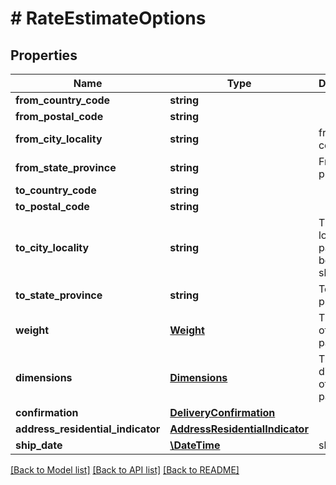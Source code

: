 # # RateEstimateOptions

## Properties

Name | Type | Description | Notes
------------ | ------------- | ------------- | -------------
**from_country_code** | **string** |  | [optional]
**from_postal_code** | **string** |  | [optional]
**from_city_locality** | **string** | from postal code | [optional]
**from_state_province** | **string** | From state province | [optional]
**to_country_code** | **string** |  | [optional]
**to_postal_code** | **string** |  | [optional]
**to_city_locality** | **string** | The city locality the package is being shipped to | [optional]
**to_state_province** | **string** | To state province | [optional]
**weight** | [**Weight**](Weight.md) | The weight of the package | [optional]
**dimensions** | [**Dimensions**](Dimensions.md) | The dimensions of the package | [optional]
**confirmation** | [**DeliveryConfirmation**](DeliveryConfirmation.md) |  | [optional]
**address_residential_indicator** | [**AddressResidentialIndicator**](AddressResidentialIndicator.md) |  | [optional]
**ship_date** | [**\DateTime**](\DateTime.md) | ship date | [optional]

[[Back to Model list]](../../README.md#models) [[Back to API list]](../../README.md#endpoints) [[Back to README]](../../README.md)
